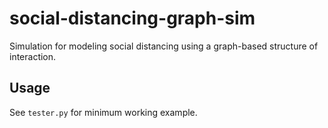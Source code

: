 # social-distancing-graph-sim
Simulation for modeling social distancing using a graph-based structure of interaction.

## Usage
See `tester.py` for minimum working example.
